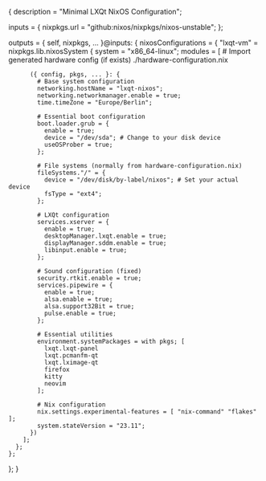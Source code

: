 {
  description = "Minimal LXQt NixOS Configuration";

  inputs = {
    nixpkgs.url = "github:nixos/nixpkgs/nixos-unstable";
  };

  outputs = { self, nixpkgs, ... }@inputs: {
    nixosConfigurations = {
      "lxqt-vm" = nixpkgs.lib.nixosSystem {
        system = "x86_64-linux";
        modules = [
          # Import generated hardware config (if exists)
          ./hardware-configuration.nix

          ({ config, pkgs, ... }: {
            # Base system configuration
            networking.hostName = "lxqt-nixos";
            networking.networkmanager.enable = true;
            time.timeZone = "Europe/Berlin";

            # Essential boot configuration
            boot.loader.grub = {
              enable = true;
              device = "/dev/sda"; # Change to your disk device
              useOSProber = true;
            };

            # File systems (normally from hardware-configuration.nix)
            fileSystems."/" = {
              device = "/dev/disk/by-label/nixos"; # Set your actual device
              fsType = "ext4";
            };

            # LXQt configuration
            services.xserver = {
              enable = true;
              desktopManager.lxqt.enable = true;
              displayManager.sddm.enable = true;
              libinput.enable = true;
            };

            # Sound configuration (fixed)
            security.rtkit.enable = true;
            services.pipewire = {
              enable = true;
              alsa.enable = true;
              alsa.support32Bit = true;
              pulse.enable = true;
            };

            # Essential utilities
            environment.systemPackages = with pkgs; [
              lxqt.lxqt-panel
              lxqt.pcmanfm-qt
              lxqt.lximage-qt
              firefox
              kitty
              neovim
            ];

            # Nix configuration
            nix.settings.experimental-features = [ "nix-command" "flakes" ];
            system.stateVersion = "23.11";
          })
        ];
      };
    };
  };
}

